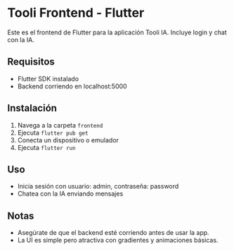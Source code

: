 # Tooli Frontend - Flutter

Este es el frontend de Flutter para la aplicación Tooli IA. Incluye login y chat con la IA.

## Requisitos
- Flutter SDK instalado
- Backend corriendo en localhost:5000

## Instalación
1. Navega a la carpeta `frontend`
2. Ejecuta `flutter pub get`
3. Conecta un dispositivo o emulador
4. Ejecuta `flutter run`

## Uso
- Inicia sesión con usuario: admin, contraseña: password
- Chatea con la IA enviando mensajes

## Notas
- Asegúrate de que el backend esté corriendo antes de usar la app.
- La UI es simple pero atractiva con gradientes y animaciones básicas.